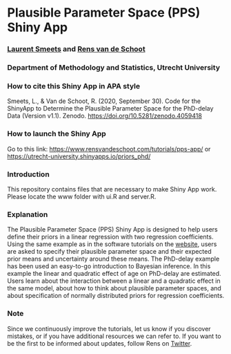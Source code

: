 # Plausible Parameter Space (PPS) Shiny App

### [Laurent Smeets](https://laurentsmeets.com/) and [Rens van de Schoot](https://www.rensvandeschoot.com/)

### Department of Methodology and Statistics, Utrecht University

### How to cite this Shiny App in APA style 
Smeets, L., & Van de Schoot, R. (2020, September 30). Code for the ShinyApp to Determine the Plausible Parameter Space for the PhD-delay Data (Version v1.1). Zenodo. https://doi.org/10.5281/zenodo.4059418

### How to launch the Shiny App
Go to this link: https://www.rensvandeschoot.com/tutorials/pps-app/ or https://utrecht-university.shinyapps.io/priors_phd/

### Introduction
This repository contains files that are necessary to make Shiny App work. Please locate the www folder with ui.R and server.R.

### Explanation
The Plausible Parameter Space (PPS) Shiny App is designed to help users define their priors in a linear regression with two regression coefficients. Using the same example as in the software tutorials on the [website](https://www.rensvandeschoot.com/tutorials/), users are asked to specify their plausible parameter space and their expected prior means and uncertainty around these means. The PhD-delay example has been used an easy-to-go introduction to Bayesian inference. In this example the linear and quadratic effect of age on PhD-delay are estimated. Users learn about the interaction between a linear and a quadratic effect in the same model, about how to think about plausible parameter spaces, and about specification of normally distributed priors for regression coefficients.

### Note
Since we continuously improve the tutorials, let us know if you discover mistakes, or if you have additional resources we can refer to. If you want to be the first to be informed about updates, follow Rens on [Twitter](https://twitter.com/RensvdSchoot).
